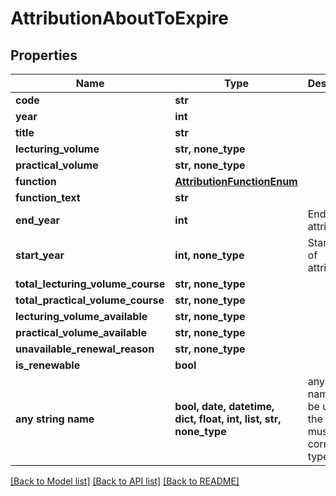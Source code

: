 # AttributionAboutToExpire


## Properties
Name | Type | Description | Notes
------------ | ------------- | ------------- | -------------
**code** | **str** |  | [optional] 
**year** | **int** |  | [optional] 
**title** | **str** |  | [optional] 
**lecturing_volume** | **str, none_type** |  | [optional] 
**practical_volume** | **str, none_type** |  | [optional] 
**function** | [**AttributionFunctionEnum**](AttributionFunctionEnum.md) |  | [optional] 
**function_text** | **str** |  | [optional] 
**end_year** | **int** | End year of attribution | [optional] 
**start_year** | **int, none_type** | Start year of attribution | [optional] 
**total_lecturing_volume_course** | **str, none_type** |  | [optional] 
**total_practical_volume_course** | **str, none_type** |  | [optional] 
**lecturing_volume_available** | **str, none_type** |  | [optional] 
**practical_volume_available** | **str, none_type** |  | [optional] 
**unavailable_renewal_reason** | **str, none_type** |  | [optional] 
**is_renewable** | **bool** |  | [optional] 
**any string name** | **bool, date, datetime, dict, float, int, list, str, none_type** | any string name can be used but the value must be the correct type | [optional]

[[Back to Model list]](../README.md#documentation-for-models) [[Back to API list]](../README.md#documentation-for-api-endpoints) [[Back to README]](../README.md)


